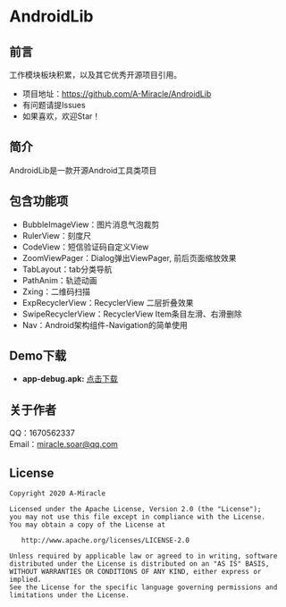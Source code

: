 # AndroidLib

## 前言
工作模块板块积累，以及其它优秀开源项目引用。

- 项目地址：https://github.com/A-Miracle/AndroidLib
- 有问题请提Issues
- 如果喜欢，欢迎Star！

## 简介
AndroidLib是一款开源Android工具类项目


## 包含功能项
- BubbleImageView：图片消息气泡裁剪
- RulerView：刻度尺
- CodeView：短信验证码自定义View
- ZoomViewPager：Dialog弹出ViewPager, 前后页面缩放效果
- TabLayout：tab分类导航
- PathAnim：轨迹动画
- Zxing：二维码扫描
- ExpRecyclerView：RecyclerView 二层折叠效果
- SwipeRecyclerView：RecyclerView Item条目左滑、右滑删除
- Nav：Android架构组件-Navigation的简单使用


## Demo下载
- **app-debug.apk:** [点击下载](https://raw.githubusercontent.com/A-Miracle/AndroidLib/master/app-debug.apk)


## 关于作者
QQ：1670562337<br>
Email：miracle.soar@qq.com


## License

    Copyright 2020 A-Miracle

    Licensed under the Apache License, Version 2.0 (the "License");
    you may not use this file except in compliance with the License.
    You may obtain a copy of the License at

       http://www.apache.org/licenses/LICENSE-2.0

    Unless required by applicable law or agreed to in writing, software
    distributed under the License is distributed on an "AS IS" BASIS,
    WITHOUT WARRANTIES OR CONDITIONS OF ANY KIND, either express or implied.
    See the License for the specific language governing permissions and
    limitations under the License.
